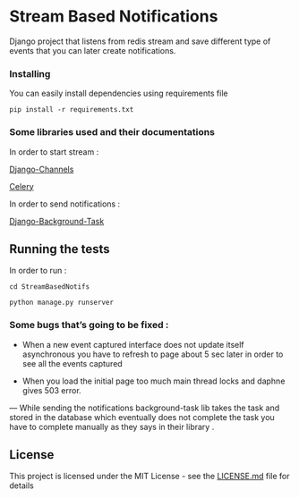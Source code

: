 # Stream Based Notifications

Django project that listens from redis stream and save different type of events that you can later create notifications.

### Installing

You can easily install dependencies using requirements file

```
pip install -r requirements.txt
```

### Some libraries used and their documentations 

In order to start stream : 

[Django-Channels](https://channels.readthedocs.io/en/stable/)

[Celery](http://docs.celeryproject.org/en/latest/django/first-steps-with-django.html)

In order to send notifications :

[Django-Background-Task](http://django-background-tasks.readthedocs.io/en/latest/)



## Running the tests

In order to run : 
```
cd StreamBasedNotifs
```
```
python manage.py runserver
```

### Some bugs that’s going to be fixed : 

- When a new event captured interface does not update itself asynchronous you have to refresh to page about 5 sec later in order to see all the events captured 

- When you load the initial page too much main thread locks and daphne gives 503 error. 

— While sending the notifications background-task lib takes the task and stored in the database which eventually does not complete the task you have to complete manually as they says in their library .

## License

This project is licensed under the MIT License - see the [LICENSE.md](LICENSE.md) file for details



